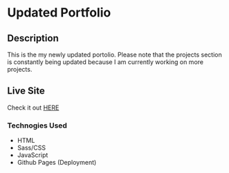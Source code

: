 # Updated Portfolio

## Description

This is the my newly updated portolio. Please note that the projects section is constantly being updated because I am currently working on more projects.


## Live Site

Check it out <a href="https://ikennanwajagu.dev/"> HERE </a>


### Technogies Used

- HTML
- Sass/CSS
- JavaScript
- Github Pages (Deployment)
